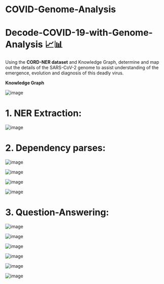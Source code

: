 # COVID-Genome-Analysis
 # Decode-COVID-19-with-Genome-Analysis 📈📊
Using the **CORD-NER dataset** and Knowledge Graph, determine and map out the details of the SARS-CoV-2 genome to assist understanding of the emergence, evolution and diagnosis of this deadly virus.

**Knowledge Graph**

![image](https://user-images.githubusercontent.com/80167074/209657706-a85a27d6-9de9-456d-aa05-d150acb297ce.png)

# **1. NER Extraction:**
![image](https://user-images.githubusercontent.com/80167074/210633033-0836a7bd-9f8a-4961-9ecc-25ed03324547.png)

# **2. Dependency parses:**

![image](https://user-images.githubusercontent.com/80167074/210633259-caba35a3-4c20-4a24-bc87-317b96d02a82.png)

![image](https://user-images.githubusercontent.com/80167074/210633274-730ee4af-2227-47ef-8ad3-647d54e69a4f.png)

![image](https://user-images.githubusercontent.com/80167074/210633293-bdd819ad-63f3-4754-95ae-301927efd425.png)

![image](https://user-images.githubusercontent.com/80167074/210633324-81feed2f-f3f0-4cf5-90c2-4d9d1c6ccc07.png)


# **3. Question-Answering:**
![image](https://user-images.githubusercontent.com/80167074/210631516-888cd902-86e2-4d11-b532-f3fe45483131.png)

![image](https://user-images.githubusercontent.com/80167074/210631535-cd97217e-14f6-488d-bf09-d7bb799634c5.png)

![image](https://user-images.githubusercontent.com/80167074/210631550-88a87ad6-77a0-4e07-844a-0f39a7492312.png)

![image](https://user-images.githubusercontent.com/80167074/210631583-244d6d42-63bb-4614-ad75-2bc4d7adbe81.png)

![image](https://user-images.githubusercontent.com/80167074/210631605-5ff55ed7-9906-45b3-9e23-c5e51902a2a0.png)

![image](https://user-images.githubusercontent.com/80167074/210631623-50a42cfb-e50b-4cf7-a9f7-8a96c11fee53.png)
